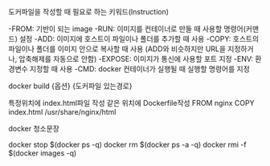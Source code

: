 도커파일을 작성할 때 필요로 하는 키워드(Instruction)

-FROM: 기반이 되는 image
-RUN: 이미지를 컨테이너로 만들 때 사용할 명령어(커맨드) 설정
-ADD: 이미지에 호스트이 파일이나 폴더를 추가할 때 사용
-COPY: 호스트의 파일이나 폴더를 이미지 안으로 복사할 때 사용
		(ADD와 비슷하지만 URL을 지정하거나, 압축해제를 자동으로 안함)
-EXPOSE: 이미지가 통신에 사용할 포트 지정
-ENV: 환경변수 지정할 때 사용 
-CMD: docker 컨테이너가 실행될 때 실행할 명령어를 지정

docker build {옵션} {도커파일 있는경로}

특정위치에 index.html파일 작성
같은 위치에 Dockerfile작성
FROM nginx COPY index.html /usr/share/nginx/html

 docker 청소문장

docker stop $(docker ps -q) 
docker rm $(docker ps -a -q) 
docker rmi -f $(docker images -q)
